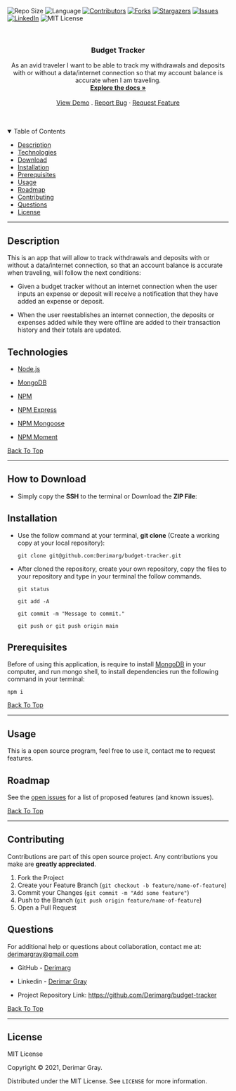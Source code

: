 
![Repo Size][repo-size]
![Language][GitHub-language]
[![Contributors][contributors-shield]][contributors-url]
[![Forks][forks-shield]][forks-url]
[![Stargazers][stars-shield]][stars-url]
[![Issues][issues-shield]][issues-url]
[![LinkedIn][linkedin-shield]][linkedin-url]
![MIT License][license-shield]

<br />
<p align="center">



<h3 align="center" id="budget-tracker">Budget Tracker</h3>

<p align="center">
As an avid traveler I want to be able to track my withdrawals and deposits with or without a data/internet connection so that my account balance is accurate when I am traveling.
<br />
<a href="#how-to-download"><strong>Explore the docs »</strong></a>
<br />
<br />
<a href="#">View Demo</a>
.
<a href="https://github.com/Derimarg/budget-tracker/issues">Report Bug</a>
·
<a href="https://github.com/Derimarg/budget-tracker/issues">Request Feature</a>
</p>
</p>
<br />
<br />



<details open="open">
<summary>Table of Contents</summary>
<ul>
<li><a href="#description">Description</a></li>
<li><a href="#technologies">Technologies</a></li>
<li><a href="#how-to-download">Download</a></li>
<li><a href="#installation">Installation</a></li>
<li><a href="#prerequisites">Prerequisites</a></li>
<li><a href="#usage">Usage</a></li>
<li><a href="#roadmap">Roadmap</a></li>
<li><a href="#contributing">Contributing</a></li>
<li><a href="#questions">Questions</a></li>
<li><a href="#license">License</a></li>
</ul>
</details>


---
  
## Description
  
This is an app that will allow to track withdrawals and deposits with or without a data/internet connection, so that an account balance is accurate when traveling, will follow the next conditions:

- Given a budget tracker without an internet connection when the user inputs an expense or deposit will receive a notification that they have added an expense or deposit.

- When the user reestablishes an internet connection, the deposits or expenses added while they were offline are added to their transaction history and their totals are updated.

## Technologies

- <p><a href="https://nodejs.org/">Node.js</a></p>
- <p><a href="https://www.mongodb.com/">MongoDB</a></p>
- <p><a href="https://www.npmjs.com/">NPM</a></p>
- <p><a href="https://www.npmjs.com/package/express">NPM Express</a></p>
- <p><a href="https://www.npmjs.com/package/mongoose">NPM Mongoose</a></p>
- <p><a href="https://www.npmjs.com/package/moment">NPM Moment</a></p>

[Back To Top](#budget-tracker)

---

## How to Download

- Simply copy the **SSH** to the terminal or Download the **ZIP File**:

## Installation

- Use the follow command at your terminal, **git clone** (Create a working copy at your local repository):

  ```
  git clone git@github.com:Derimarg/budget-tracker.git
  ```

- After cloned the repository, create your own repository, copy the files to your repository and type in your terminal the follow commands. 

  ```
  git status

  git add -A

  git commit -m "Message to commit."

  git push or git push origin main
  ```

## Prerequisites

Before of using this application, is require to install <a href="https://www.mongodb.com/">MongoDB</a> in your computer, and run mongo shell, to install dependencies run the following command in your terminal:

  ```
  npm i
  ```

[Back To Top](#budget-tracker)

---


  ## Usage

 This is a open source program, feel free to use it, contact me to request features.

<!-- ROADMAP -->
## Roadmap

See the [open issues](https://github.com/Derimarg/budget-tracker/issues) for a list of proposed features (and known issues).

[Back To Top](#budget-tracker)

---

<!-- CONTRIBUTORS -->
## Contributing

Contributions are part of this open source project. Any contributions you make are **greatly appreciated**.

1. Fork the Project
2. Create your Feature Branch (`git checkout -b feature/name-of-feature`)
3. Commit your Changes (`git commit -m "Add some feature"`)
4. Push to the Branch (`git push origin feature/name-of-feature`)
5. Open a Pull Request



## Questions

For additional help or questions about collaboration, contact me at: derimargray@gmail.com

- GitHub - [Derimarg](https://github.com/Derimarg/)

- Linkedin - [Derimar Gray](https://www.linkedin.com/in/derimar-gray-676275132/)
- Project Repository Link: https://github.com/Derimarg/budget-tracker

[Back To Top](#budget-tracker)

---


## License

MIT License

Copyright © 2021, Derimar Gray.

Distributed under the MIT License. See `LICENSE` for more information.
  

[repo-size]: https://img.shields.io/github/repo-size/Derimarg/budget-tracker?style=for-the-badge
[GitHub-language]: https://img.shields.io/github/languages/top/Derimarg/budget-tracker?color=yellow&style=for-the-badge
[contributors-shield]: https://img.shields.io/github/contributors/Derimarg/budget-tracker.svg?style=for-the-badge
[contributors-url]: https://github.com/Derimarg/budget-tracker/graphs/contributors
[forks-shield]: https://img.shields.io/github/forks/Derimarg/budget-tracker.svg?color=9cf&style=for-the-badge
[forks-url]: https://github.com/Derimarg/budget-tracker/network/members
[stars-shield]: https://img.shields.io/github/stars/Derimarg/budget-tracker.svg?color=blueviolet&style=for-the-badge
[stars-url]: https://github.com/Derimarg/budget-tracker/stargazers
[issues-shield]: https://img.shields.io/github/issues/Derimarg/budget-tracker.svg?style=for-the-badge
[issues-url]: https://github.com/Derimarg/budget-tracker/issues
[license-shield]: https://img.shields.io/static/v1?label=license&message=MIT&color=yellowgreen.svg&style=for-the-badge
[linkedin-shield]: https://img.shields.io/badge/-LinkedIn-black.svg?style=for-the-badge&logo=linkedin&colorB=555
[linkedin-url]: https://www.linkedin.com/in/derimar-gray-676275132/
  